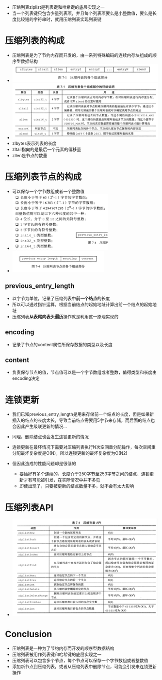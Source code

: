 - 压缩列表ziplist是列表键和哈希键的底层实现之一
- 当一个列表键只包含少量列表项，并且每个列表项要么是小整数值，要么是长度比较短的字符串时，就用压缩列表实现列表键



# 压缩列表的构成

- 压缩列表是为了节约内存而开发的，由一系列特殊编码的连续内存块组成的顺序型数据结构
- <img src="image/ziplist_01.png" style="zoom:200%;" />
- <img src="image/ziplist_02.png" style="zoom:200%;" />
- zlbytes表示列表的长度
- zltail指向的是最后一个元素的偏移量
- zllen是节点的数量



# 压缩列表节点的构成

- 可以保存一个字节数组或者一个整数值
- ![](image/字节数组和整数值类型.png)
- ![](image/压缩列表节点.png)



## previous_entry_length

- 以字节为单位，记录了压缩列表中**前一个结点**的长度
- 所以可以通过指针运算，根据当前结点的起始地址计算出前一个结点的起始地址
- 压缩列表**从表尾向表头遍历**操作就是利用这一原理实现的



## encoding

- 记录了节点的content属性所保存数据的类型以及长度



## content

- 负责保存节点的值，节点值可以是一个字节数组或者整数，值得类型和长度由encoding决定



# 连锁更新

- 我们已知previous_entry_length是用来存储前一个结点的长度，但是如果新插入的结点的长度太长，导致当前结点需要用5字节来存储，而后面的结点也会因此产生级联更新的情况...
- 同理，删除结点也会发生连锁更新的情况



- 连锁更新在最坏情况下需要对压缩列表执行N次空间重分配操作，每次空间重分配最坏复杂度是O(N)，所以连锁更新的最坏复杂度为O(N2)



- 但因此造成的性能问题却是很低的
  - 要恰好有多个连续的，长度介于250字节至253字节之间的结点，连锁更新才有可能被引发，在实际情况中并不多见
  - 即使出现了，只要被更新的结点数量不多，就不会有太大影响



# 压缩列表API

- ![](image/压缩列表API.png)



# Conclusion

- 压缩列表是一种为了节约内存而开发的顺序型数据结构
- 压缩列表被用作列表键和哈希键的底层实现之一
- 压缩列表可以包含多个节点，每个节点可以保存一个字节数组或者整数值
- 添加新节点到压缩列表，或者从压缩列表中删除节点，可能会引发来连锁更新操作